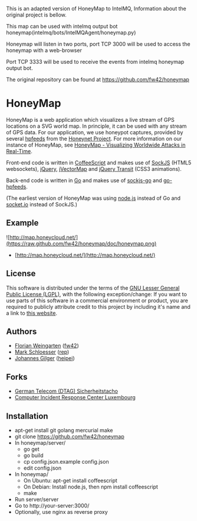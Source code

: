 This is an adapted version of HoneyMap to IntelMQ, Information about the original project is bellow.

This map can be used with intelmq output bot honeymap(intelmq/bots/IntelMQAgent/honeymap.py)

Honeymap will listen in two ports, port TCP 3000 will be used to access the honeymap with a web-browser

Port TCP 3333 will be used to receive the events from intelmq honeymap output bot.


The original repository can be found at https://github.com/fw42/honeymap




HoneyMap
========

HoneyMap is a web application which visualizes a live stream of
GPS locations on a SVG world map. In principle, it can be used
with any stream of GPS data. For our application, we use honeypot
captures, provided by several [hpfeeds](https://github.com/rep/hpfeeds)
from the [Honeynet Project](http://www.honeynet.org/). For more information
on our instance of HoneyMap, see
[HoneyMap - Visualizing Worldwide Attacks in Real-Time](http://www.honeynet.org/node/960).

Front-end code is written in [CoffeeScript](http://coffeescript.org/) and makes use of
[SockJS](http://sockjs.org/) (HTML5 websockets), [jQuery](http://jquery.com/),
[jVectorMap](http://jvectormap.com/) and
[jQuery Transit](http://ricostacruz.com/jquery.transit/) (CSS3 animations).

Back-end code is written in [Go](http://golang.org/) and makes use of
[sockjs-go](https://github.com/fzzy/sockjs-go/) and
[go-hpfeeds](https://github.com/fw42/go-hpfeeds/).

(The earliest version of HoneyMap was using [node.js](http://nodejs.org/)
instead of Go and [socket.io](http://socket.io/) instead of SockJS.)

Example
-------
![http://map.honeycloud.net/](https://raw.github.com/fw42/honeymap/doc/honeymap.png)

* [http://map.honeycloud.net/](http://map.honeycloud.net/)

License
-------
This software is distributed under the terms of the
[GNU Lesser General Public License (LGPL)](http://github.com/fw42/honeymap/blob/master/LICENSE),
with the following exception/change: If you want to use parts of this software
in a commercial environment or product, you are required to publicly attribute credit to this
project by including it's name and a link to [this website](https://github.com/fw42/honeymap/).

Authors
-------
* [Florian Weingarten](mailto:flo@hackvalue.de) ([fw42](https://github.com/fw42/))
* [Mark Schloesser](mailto:mark.schloesser@rwth-aachen.de) ([rep](https://github.com/rep/))
* [Johannes Gilger](mailto:heipei@heipei.net) ([heipei](https://github.com/heipei/))

Forks
-----
* [German Telecom (DTAG) Sicherheitstacho](http://www.sicherheitstacho.eu/)
* [Computer Incident Response Center Luxembourg](http://map.circl.lu/)

Installation
------------
* apt-get install git golang mercurial make
* git clone https://github.com/fw42/honeymap
* In honeymap/server/
  * go get
  * go build
  * cp config.json.example config.json
  * edit config.json
* In honeymap/
  * On Ubuntu: apt-get install coffeescript
  * On Debian: Install node.js, then npm install coffeescript
  * make
* Run server/server
* Go to http://your-server:3000/
* Optionally, use nginx as reverse proxy
